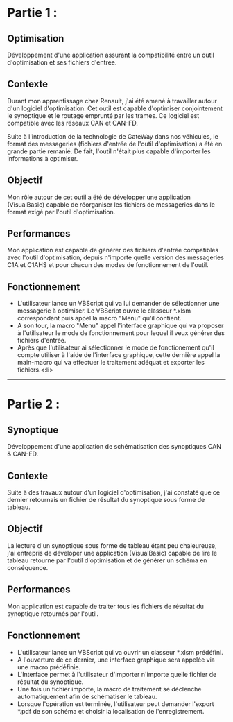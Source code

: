 <h1>Partie 1 :</h1>

<h2>Optimisation</h2>

Développement d'une application assurant la compatibilité entre un outil d'optimisation et ses fichiers d'entrée.

<h2>Contexte</h2>

Durant mon apprentissage chez Renault, j'ai été amené à travailler autour d'un logiciel d'optimisation. Cet outil est capable d'optimiser conjointement le synoptique et le routage emprunté par les trames. Ce logiciel est compatible avec les réseaux CAN et CAN-FD.

Suite à l'introduction de la technologie de GateWay dans nos véhicules, le format des messageries (fichiers d'entrée de l'outil d'optimisation) a été en grande partie remanié. De fait, l'outil n'était plus capable d'importer les informations à optimiser.

<h2>Objectif</h2>

Mon rôle autour de cet outil a été de développer une application (VisualBasic) capable de réorganiser les fichiers de messageries dans le format exigé par l'outil d'optimisation.

<h2>Performances</h2>

Mon application est capable de générer des fichiers d'entrée compatibles avec l'outil d'optimisation, depuis n'importe quelle version des messageries C1A et C1AHS et pour chacun des modes de fonctionnement de l'outil.

<h2>Fonctionnement</h2>

<ul>
<li>L'utilisateur lance un VBScript qui va lui demander de sélectionner une messagerie à optimiser. Le VBScript ouvre le classeur *.xlsm correspondant puis appel la macro "Menu" qu'il contient.</li>
<li>A son tour, la macro "Menu" appel l'interface graphique qui va proposer à l'utilisateur le mode de fonctionnement pour lequel il veux générer des fichiers d'entrée.</li>
<li>Après que l'utilisateur ai sélectionner le mode de fonctionement qu'il compte utiliser à l'aide de l'interface graphique, cette dernière appel la main-macro qui va effectuer le traitement adéquat et exporter les fichiers.<:li>
</ul>

---

<h1>Partie 2 :</h1>

<h2>Synoptique</h2>

Développement d'une application de schématisation des synoptiques CAN & CAN-FD.

<h2>Contexte</h2>

Suite à des travaux autour d'un logiciel d'optimisation, j'ai constaté que ce dernier retournais un fichier de résultat du synoptique sous forme de tableau.

<h2>Objectif</h2>

La lecture d'un synoptique sous forme de tableau étant peu chaleureuse, j'ai entrepris de déveloper une application (VisualBasic) capable de lire le tableau retourné par l'outil d'optimisation et de générer un schéma en conséquence.

<h2>Performances</h2>

Mon application est capable de traiter tous les fichiers de résultat du synoptique retournés par l'outil.

<h2>Fonctionnement</h2>

<ul>
<li>L'utilisateur lance un VBScript qui va ouvrir un classeur *.xlsm prédéfini.</li>
<li>A l'ouverture de ce dernier, une interface graphique sera appelée via une macro prédéfinie.</li>
<li>L'Interface permet à l'utilisateur d'importer n'importe quelle fichier de résultat du synoptique.</li>
<li>Une fois un fichier importé, la macro de traitement se déclenche automatiquement afin de schématiser le tableau.</li>
<li>Lorsque l'opération est terminée, l'utilisateur peut demander l'export *.pdf de son schéma et choisir la localisation de l'enregistrement.</li>
</ul>

